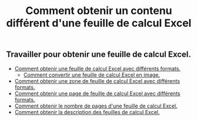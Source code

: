 ﻿---
title: Comment obtenir un contenu différent d'une feuille de calcul Excel
second_title: Aspose.Cells Cloud Documen
linktitle: Ge
type: docs
url: /fr/worksheets/get/
keywords: How to get different content from an Excel worksheet
description: Aspose.Cells Cloud REST API prend en charge l'obtention de contenu différent à partir d'une feuille de calcul Excel. Le SDK prend en charge différents types de langages de développement. Ils incluent Android, C#, Go, Java, NodeJS, Perl, PHP, Python, Ruby et Swift.
weight: 20
kwords: Excel, Office Cloud, REST API, Feuille de calcul, PDF, CSV, Json, Markdwon, Comment obtenir un contenu différent d'une feuille de calcul Excel
---
## Travailler pour obtenir une feuille de calcul Excel.

- [Comment obtenir une feuille de calcul Excel avec différents formats.](/cells/fr/worksheets/get-worksheet/) 
    - [Comment convertir une feuille de calcul Excel en image.](/cells/fr/worksheets/to-image/)
- [Comment obtenir une zone de feuille de calcul Excel avec différents formats.](/cells/fr/worksheets/area-to-different-formats/)
- [Comment obtenir une page de feuille de calcul Excel avec différents formats.](/cells/fr/get-worksheet-for-page-index/) 
- [Comment obtenir le nombre de pages d'une feuille de calcul Excel.](/cells/fr/worksheets/page-count/) 
- [Comment obtenir la description des feuilles de calcul Excel.](/cells/fr/worksheets/get-all/) 


